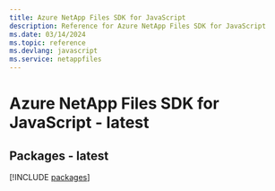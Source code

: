 ```yaml
---
title: Azure NetApp Files SDK for JavaScript
description: Reference for Azure NetApp Files SDK for JavaScript
ms.date: 03/14/2024
ms.topic: reference
ms.devlang: javascript
ms.service: netappfiles
---
```

# Azure NetApp Files SDK for JavaScript - latest
## Packages - latest
[!INCLUDE [packages](netapp-files-index.md)]